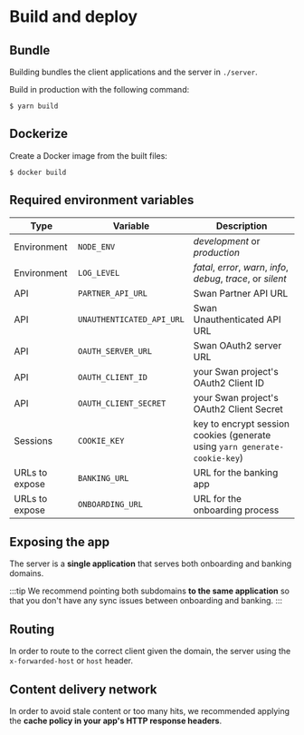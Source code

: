 # Build and deploy

## Bundle

Building bundles the client applications and the server in `./server`.

Build in production with the following command:

```console
$ yarn build
```

## Dockerize

Create a Docker image from the built files:

```console
$ docker build
```

## Required environment variables

| Type | Variable | Description |
| ---- | ---- | ----------- |
| Environment | `NODE_ENV` | *development* or *production* |
| Environment | `LOG_LEVEL` | *fatal*, *error*, *warn*, *info*, *debug*, *trace*, or *silent* |
| API | `PARTNER_API_URL` | Swan Partner API URL |
| API | `UNAUTHENTICATED_API_URL` | Swan Unauthenticated API URL |
| API | `OAUTH_SERVER_URL` | Swan OAuth2 server URL |
| API | `OAUTH_CLIENT_ID` | your Swan project's OAuth2 Client ID |
| API | `OAUTH_CLIENT_SECRET` | your Swan project's OAuth2 Client Secret |
| Sessions | `COOKIE_KEY` | key to encrypt session cookies (generate using `yarn generate-cookie-key`) |
| URLs to expose | `BANKING_URL` | URL for the banking app |
| URLs to expose | `ONBOARDING_URL` |  URL for the onboarding process |

<!-- ### Environment

- `NODE_ENV`: development or production
- `LOG_LEVEL`: fatal, error, warn, info, debug, trace, or silent

### APIs

- `PARTNER_API_URL`: Swan Partner API URL
- `UNAUTHENTICATED_API_URL`: Swan Unauthenticated API URL
- `OAUTH_SERVER_URL`: Swan OAuth2 server URL
- `OAUTH_CLIENT_ID`: your Swan project's OAuth2 Client ID
- `OAUTH_CLIENT_SECRET`: your Swan project's OAuth2 Client Secret

### Sessions

- `COOKIE_KEY`: key to encrypt session cookies (generate using `yarn generate-cookie-key`)

### URLs to expose

- `BANKING_URL`: URL for the banking app
- `ONBOARDING_URL` URL for the onboarding process -->

## Exposing the app

The server is a **single application** that serves both onboarding and banking domains.

:::tip
We recommend pointing both subdomains **to the same application** so that you don't have any sync issues between onboarding and banking.
:::

## Routing

In order to route to the correct client given the domain, the server using the `x-forwarded-host` or `host` header.

## Content delivery network

In order to avoid stale content or too many hits, we recommended applying the **cache policy in your app's HTTP response headers**.